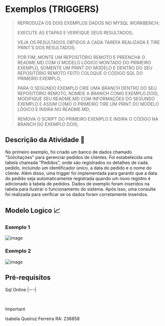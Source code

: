 # Exemplos (TRIGGERS)
> REPRODUZA OS DOIS EXEMPLOS DADOS NO MYSQL WORKBENCH;
>
> EXECUTE AS ETAPAS E VERIFIQUE SEUS RESULTADOS;
>
> VEJA OS RESULTADOS OBTIDOS A CADA TAREFA REALIZADA E TIRE PRINT’S DOS RESULTADOS;
>
> POR FIM, MONTE UM REPOSITÓRIO REMOTO E PREENCHA O README.MD COM O MODELO LÓGICO MONTADO DO PRIMEIRO EXEMPLO,
> SOMENTE UM PRINT DO MODELO E DENTRO DO SEU REPOSITÓRIO REMOTO FEITO COLOQUE O CÓDIGO SQL DO PRIMEIRO EXEMPLO;
>
> PARA O SEGUNDO EXEMPLO CRIE UMA BRANCH DENTRO DO SEU REPOSITÓRIO REMOTO, NOMEIE A BRANCH COMO EXEMPLO DOIS,
> MODIFIQUE SEU README.MD COM INFORMAÇÕES DO SEGUNDO EXEMPLO E ASSIM COMO O PRIMEIRO TIRE UM PRINT DO MODELO LÓGICO E INSIRA NO README.MD;
>
> REMOVA O SCRIPT DO PRIMEIRO EXEMPLO E INSIRA O CÓDIGO NA BRANCH DO EXEMPLO DOIS;

## Descrição da Atividade 📓
No primeiro exemplo, foi criado um banco de dados chamado "Solicitações" para gerenciar pedidos de clientes. Foi estabelecida uma tabela chamada "Pedidos", onde são registrados os detalhes de cada pedido, incluindo um identificador único, a data do pedido e o nome do cliente. Além disso, uma trigger foi implementada para garantir que a data do pedido seja automaticamente registrada quando um novo registro é adicionado à tabela de pedidos. Dados de exemplo foram inseridos na tabela para ilustrar o funcionamento do sistema. Após isso, uma consulta foi realizada para verificar se os dados foram corretamente inseridos.

## Modelo Logico 📈

### Exemplo 1
![image](https://github.com/IsabelaQu/Trigger/assets/124175141/2f6f09d8-a3b1-47c7-8bce-96fb1d5a914b)

### Exemplo 2
![image](https://github.com/IsabelaQu/Trigger/assets/124175141/bd63f0ba-72e8-4b6a-86bd-f42c257e61b8)

## Pré-requisitos
Sql Online 
|---|

<br/>

> [!IMPORTANT]
> Isabela Queiroz Ferreira RA: 236858
